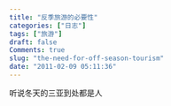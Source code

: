 ```yaml
---
title: "反季旅游的必要性"
categories: ["日志"]
tags: ["旅游"]
draft: false
Comments: true
slug: "the-need-for-off-season-tourism"
date: "2011-02-09 05:11:36"
---
```


听说冬天的三亚到处都是人

